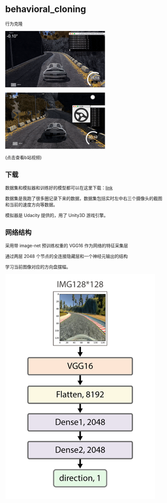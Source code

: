 # behavioral_cloning

行为克隆

[![](https://raw.githubusercontent.com/ypwhs/resources/master/behavioral_cloning.gif)](http://www.bilibili.com/video/av7872806/)

[![](https://raw.githubusercontent.com/ypwhs/resources/master/behavioral_cloning_3.gif)](http://www.bilibili.com/video/av7880273/)

(点击查看b站视频)

## 下载

数据集和模拟器和训练好的模型都可以在这里下载：[link](https://pan.baidu.com/s/1hrIZg5A)

数据集是我跑了很多圈记录下来的数据，数据集包括实时左中右三个摄像头的截图和当前的速度方向等数据。

模拟器是 Udacity 提供的，用了 Unity3D 游戏引擎。

## 网络结构

采用带 image-net 预训练权重的 VGG16 作为网络的特征采集层

通过两层 2048 个节点的全连接隐藏层和一个神经元输出的结构

学习当前图像对应的方向盘摆幅。

<img width=480px src=https://raw.githubusercontent.com/ypwhs/resources/master/behavioral_cloning.png>

